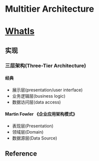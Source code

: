 # Multitier Architecture

# [WhatIs](WhatIs.md)

## 实现
### 三层架构(Three-Tier Architecture)
#### 经典
* 展示层(presentation/user interface)
* 业务逻辑层(business logic)
* 数据访问层(data access)

#### Martin Fowler 《企业应用架构模式》
* 表现层(Presentation)
* 领域层(Domain)
* 数据源层(Data Source)

## Reference
